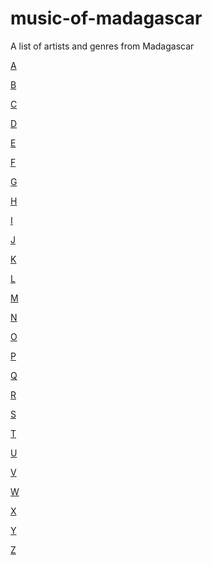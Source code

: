 # music-of-madagascar
A list of artists and genres from Madagascar


[A]()

[B]()

[C]()

[D]()

[E]()

[F]()

[G]()

[H]()

[I]()

[J]()

[K]()

[L]()

[M]()

[N]()

[O]()

[P]()

[Q]()

[R]()

[S]()

[T]()

[U]()

[V]()

[W]()

[X]()

[Y]()

[Z]()

